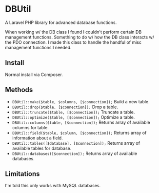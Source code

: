 # DBUtil

A Laravel PHP library for advanced database functions.

When working w/ the DB class I found I couldn't perform certain DB management functions.  Something to do w/ how the DB class interacts w/ the PDO connection.  I made this class to handle the handful of misc management functions I needed.

## Install

Normal install via Composer.

## Methods

* ``DBUtil::make($table, $columns, [$connection]);`` Build a new table.
* ``DBUtil::drop($table, [$connection]);`` Drop a table.
* ``DBUtil::truncate($table, [$connection]);`` Truncate a table.
* ``DBUtil::optimize($table, [$connection]);`` Optimize a table.
* ``DBUtil::columns($table, [$connection]);`` Returns array of available columns for table.
* ``DBUtil::field($table, $column, [$connection]);`` Returns array of information about a field.
* ``DBUtil::tables([$database], [$connection]);`` Returns array of available tables for database.
* ``DBUtil::databases([$connection]);`` Returns array of available databases.

## Limitations

I'm told this only works with MySQL databases.